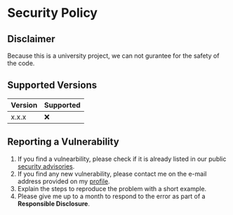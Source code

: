 # Security Policy
## Disclaimer
Because this is a university project, we can not gurantee for the safety of the code.

## Supported Versions
| Version | Supported          |
| ------- | ------------------ |
| x.x.x   | :x:                |

## Reporting a Vulnerability
1. If you find a vulnearbility, please check if it is already listed in our public [security advisories](URL 'https://github.com/Stinktopf/IntServ10/security/advisories').
2. If you find any new vulnerability, please contact me on the e-mail address provided on my [profile](URL 'https://github.com/Stinktopf').
2. Explain the steps to reproduce the problem with a short example.
3. Please give me up to a month to respond to the error as part of a **Responsible Disclosure**.
